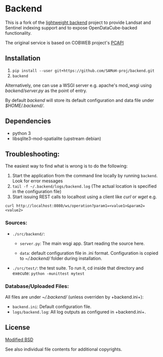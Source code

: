 Backend
=======

This is a fork of the [lightweight backend](https://github.com/xmichael/backend) project to provide Landsat and Sentinel indexing support and to expose OpenDataCube-backed functionality.

The original service is based on COBWEB project's [PCAPI](https://github.com/cobweb-eu/pcapi)

Installation
------------

1. `pip install --user git+https://github.com/SAMoH-proj/backend.git`
2. `backend`

Alternatively, one can use a WSGI server e.g. apache's mod_wsgi using *backend/server.py* as the point of entry.

By default _backend_ will store its default configuration and data file under *$HOME/.backend/*.

Dependencies
------------

 - python 3
 - libsqlite3-mod-spatialite (upstream debian)

Troubleshooting:
----------------

The easiest way to find what is wrong is to do the following:

1. Start the application from the command line locally by running `backend`. Look for error messages
2. `tail -f ~/.backend/logs/backend.log` (The actual location is specified in the configuration file)
3. Start issuing REST calls to localhost using a client like *curl* or *wget* e.g.

`curl http://localhost:8080/ws/operation?param1=<value1>&param2=<value2>`

### Sources:

* `./src/backend/`:
	* `server.py`: The main wsgi app. Start reading the source here.

	* `data`: default configuration file in .ini format. Configuration is copied to *~/.backend/* folder during installation.
* `./src/test/`: the test suite. To run it, cd inside that directory and execute: `python -munittest mytest`

### Database/Uploaded Files:

All files are under *~/.backend/* (unless overriden by +backend.ini+):

* `backend.ini`:
	        Default configuration file.
* `logs/backend.log`:
      		All log outputs as configured in +backend.ini+.

License
-------

[Modified BSD](./LICENSE)


See also individual file contents for additional copyrights.
